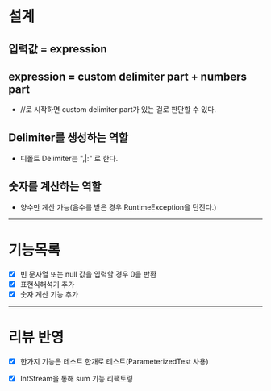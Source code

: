 # 설계
## 입력값 = expression
## expression = custom delimiter part + numbers part
- //로 시작하면 custom delimiter part가 있는 걸로 판단할 수 있다.

## Delimiter를 생성하는 역할
- 디폴트 Delimiter는 ",|:" 로 한다.

## 숫자를 계산하는 역할 
- 양수만 계산 가능(음수를 받은 경우 RuntimeException을 던진다.)

---

# 기능목록
- [X] 빈 문자열 또는 null 값을 입력할 경우 0을 반환
- [X] 표현식해석기 추가
- [X] 숫자 계산 기능 추가

--- 

# 리뷰 반영
- [X] 한가지 기능은 테스트 한개로 테스트(ParameterizedTest 사용)
- [X] IntStream을 통해 sum 기능 리팩토링
 